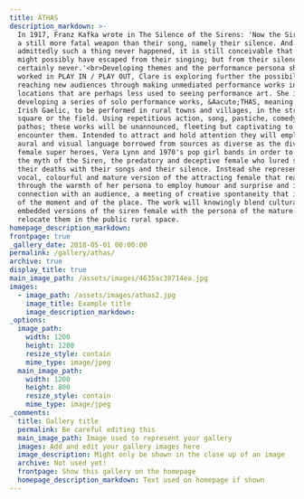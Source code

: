 ```yaml
---
title: ÁTHAS
description_markdown: >-
  In 1917, Franz Kafka wrote in The Silence of the Sirens: 'Now the Sirens have
  a still more fatal weapon than their song, namely their silence. And though
  admittedly such a thing never happened, it is still conceivable that someone
  might possibly have escaped from their singing; but from their silence
  certainly never.'<br>Developing themes and the performance persona she has
  worked in PLAY IN / PLAY OUT, Clare is exploring further the possibilities of
  reaching new audiences through making unmediated performance works in rural
  locations that are perhaps less used to seeing performance art. She is
  developing a series of solo performance works, &Aacute;THAS, meaning joy in
  Irish Gaelic, to be performed in rural towns and villages, in the street,
  square or the field. Using repetitious action, song, pastiche, comedy and
  pathos; these works will be unannounced, fleeting but captivating to those who
  encounter them. Intended to attract and hold attention they will employ an
  aural and visual language borrowed from sources as diverse as the diva, comic
  female super heroes, Vera Lynn and 1970's pop girl bands in order to rework
  the myth of the Siren, the predatory and deceptive female who lured sailors to
  their deaths with their songs and their silence. Instead she represents a
  vocal, colourful and mature version of the attracting female that reaches out
  through the warmth of her persona to employ humour and surprise and invites
  connection with an audience, a meeting of creative spontaneity that is joyful,
  of the moment and of the place. The work will knowingly blend culturally
  embedded versions of the siren female with the persona of the mature woman and
  relocate them in the public rural space.
homepage_description_markdown:
frontpage: true
_gallery_date: 2018-05-01 00:00:00
permalink: /gallery/athas/
archive: true
display_title: true
main_image_path: /assets/images/4635ac38714ea.jpg
images:
  - image_path: /assets/images/athas2.jpg
    image_title: Example title
    image_description_markdown:
_options:
  image_path:
    width: 1200
    height: 1200
    resize_style: contain
    mime_type: image/jpeg
  main_image_path:
    width: 1200
    height: 800
    resize_style: contain
    mime_type: image/jpeg
_comments:
  title: Gallery title
  permalink: Be careful editing this
  main_image_path: Image used to represent your gallery
  images: Add and edit your gallery images here
  image_description: Might only be shown in the close up of an image
  archive: Not used yet!
  frontpage: Show this gallery on the homepage
  homepage_description_markdown: Text used on homepage if shown
---
```

